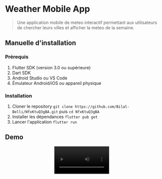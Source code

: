 # Weather Mobile App

> Une application mobile de meteo interactif permettant aux utilisateurs de chercher leurs villes et afficher la meteo de la semaine.

## Manuelle d'installation
### Prérequis
1. Flutter SDK (version 3.0 ou supérieure)
2. Dart SDK
3. Android Studio ou VS Code
4. Émulateur Android/iOS ou appareil physique

### Installation
1. Cloner le repository `git clone https://github.com/Bilal-Belli/NfxKtuQ3gBA.git` puis `cd NfxKtuQ3gBA`
2. Installer les dépendances `flutter pub get`
3. Lancer l'application `flutter run`

## Demo
<div align="center">
  <video src='https://github.com/user-attachments/assets/d4e378d5-99db-4795-b2eb-39a6631f7902' width="180" />
</div>
